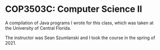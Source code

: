 # COP3503C: Computer Science II
A compilation of Java programs I wrote for this class, which was taken at the University of Central Florida.

The instructor was Sean Szumlanski and I took the course in the spring of 2021.
